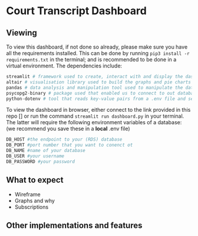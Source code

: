 # Court Transcript Dashboard

## Viewing
To view this dashboard, if not done so already, please make sure you have all the requirements installed. 
This can be done by running `pip3 install -r requirements.txt` in the terminal; and is recommended to be done in a virtual environment.
The dependencies include:
```python
streamlit # framework used to create, interact with and display the dashboard
altair # visualisation library used to build the graphs and pie charts
pandas # data analysis and manipulation tool used to manipulate the data if needed
psycopg2-binary # package used that enabled us to connect to out database
python-dotenv # tool that reads key-value pairs from a .env file and sets them as environment variables
```
To view the dashboard in browser, either connect to the link provided in this repo []
or run the command `streamlit run dashboard.py` in your terminal. The latter will require the following environment variables of a database:
(we recommend you save these in a **local** .env file)
```python
DB_HOST #the endpoint to your (RDS) database
DB_PORT #port number that you want to conenct ot
DB_NAME #name of your database
DB_USER #your username
DB_PASSWORD #your password
```

## What to expect
- Wireframe
- Graphs and why
- Subscriptions

## Other implementations and features
